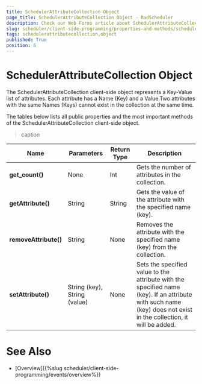 ```yaml
---
title: SchedulerAttributeCollection Object
page_title: SchedulerAttributeCollection Object - RadScheduler
description: Check our Web Forms article about SchedulerAttributeCollection Object.
slug: scheduler/client-side-programming/properties-and-methods/schedulerattributecollection-object
tags: schedulerattributecollection,object
published: True
position: 6
---
```


# SchedulerAttributeCollection Object



The SchedulerAttributeCollection client-side object represents a Key-Value list of attributes. Each attribute has a Name (Key) and a Value.Two attributes with the same Names (Keys) cannot exist in the collection at the same time.

The tables below lists all public properties and the most important methods of the SchedulerAttributeCollection client-side object.


>caption  

| Name | Parameters | Return Type | Description |
| ------ | ------ | ------ | ------ |
| **get_count()** |None|Int|Gets the number of attributes in the collection.|
| **getAttribute()** |String|String|Gets the value of the attribute with the specified name (key).|
| **removeAttribute()** |String|None|Removes the attribute with the specified name (key) from the collection.|
| **setAttribute()** |String (key), String (value)|None|Sets the specified value to the attribute with the specified name (key). If an attribute with such name (key) does not exist in the collection, it will be added.|

# See Also

 * [Overview]({%slug scheduler/client-side-programming/events/overview%})
